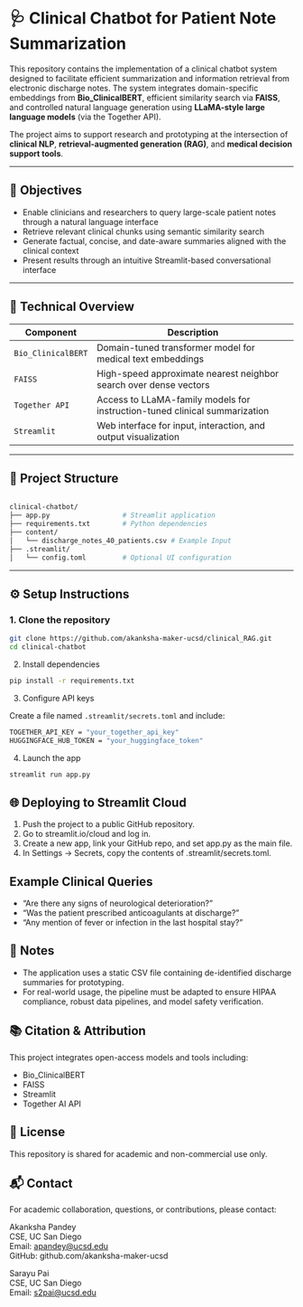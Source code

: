# 🩺 Clinical Chatbot for Patient Note Summarization

This repository contains the implementation of a clinical chatbot system designed to facilitate efficient summarization and information retrieval from electronic discharge notes. The system integrates domain-specific embeddings from **Bio_ClinicalBERT**, efficient similarity search via **FAISS**, and controlled natural language generation using **LLaMA-style large language models** (via the Together API).

The project aims to support research and prototyping at the intersection of **clinical NLP**, **retrieval-augmented generation (RAG)**, and **medical decision support tools**.

---

## 🧠 Objectives

- Enable clinicians and researchers to query large-scale patient notes through a natural language interface  
- Retrieve relevant clinical chunks using semantic similarity search  
- Generate factual, concise, and date-aware summaries aligned with the clinical context  
- Present results through an intuitive Streamlit-based conversational interface  

---

## 🔬 Technical Overview

| Component              | Description                                                                 |
|------------------------|-----------------------------------------------------------------------------|
| `Bio_ClinicalBERT`     | Domain-tuned transformer model for medical text embeddings                 |
| `FAISS`                | High-speed approximate nearest neighbor search over dense vectors          |
| `Together API`         | Access to LLaMA-family models for instruction-tuned clinical summarization |
| `Streamlit`            | Web interface for input, interaction, and output visualization             |

---

## 📁 Project Structure

```bash

clinical-chatbot/
├── app.py                  # Streamlit application
├── requirements.txt        # Python dependencies
├── content/
│   └── discharge_notes_40_patients.csv # Example Input
├── .streamlit/
│   └── config.toml         # Optional UI configuration

```

---

## ⚙️ Setup Instructions

### 1. Clone the repository

```bash
git clone https://github.com/akanksha-maker-ucsd/clinical_RAG.git
cd clinical-chatbot
```

2. Install dependencies

```bash
pip install -r requirements.txt
```

3. Configure API keys

Create a file named ```.streamlit/secrets.toml``` and include:
```bash
TOGETHER_API_KEY = "your_together_api_key"
HUGGINGFACE_HUB_TOKEN = "your_huggingface_token"
```

4. Launch the app

```bash
streamlit run app.py
```




## 🌐 Deploying to Streamlit Cloud
1. Push the project to a public GitHub repository.
2. Go to streamlit.io/cloud and log in.
3. Create a new app, link your GitHub repo, and set app.py as the main file.
4. In Settings → Secrets, copy the contents of .streamlit/secrets.toml.


## Example Clinical Queries
- “Are there any signs of neurological deterioration?”
-  “Was the patient prescribed anticoagulants at discharge?”
- “Any mention of fever or infection in the last hospital stay?”


## 📌 Notes
- The application uses a static CSV file containing de-identified discharge summaries for prototyping.
-  For real-world usage, the pipeline must be adapted to ensure HIPAA compliance, robust data pipelines, and model safety verification.


## 📚 Citation & Attribution

This project integrates open-access models and tools including:
- Bio_ClinicalBERT
- FAISS
- Streamlit
- Together AI API


## 📄 License

This repository is shared for academic and non-commercial use only.


## 📬 Contact

For academic collaboration, questions, or contributions, please contact:

Akanksha Pandey<br>
CSE, UC San Diego <br>
Email: apandey@ucsd.edu <br>
GitHub: github.com/akanksha-maker-ucsd <br>

Sarayu Pai<br>
CSE, UC San Diego <br>
Email: s2pai@ucsd.edu <br>
